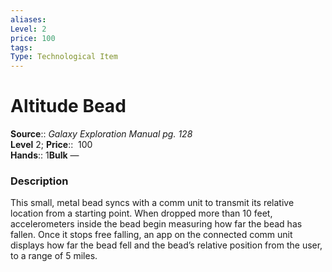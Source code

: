 ```yaml
---
aliases: 
Level: 2
price: 100
tags: 
Type: Technological Item
---
```


# Altitude Bead

**Source**:: _Galaxy Exploration Manual pg. 128_  
**Level** 2;
**Price**::  100  
**Hands**:: 1**Bulk** —

### Description

This small, metal bead syncs with a comm unit to transmit its relative location from a starting point. When dropped more than 10 feet, accelerometers inside the bead begin measuring how far the bead has fallen. Once it stops free falling, an app on the connected comm unit displays how far the bead fell and the bead’s relative position from the user, to a range of 5 miles.
